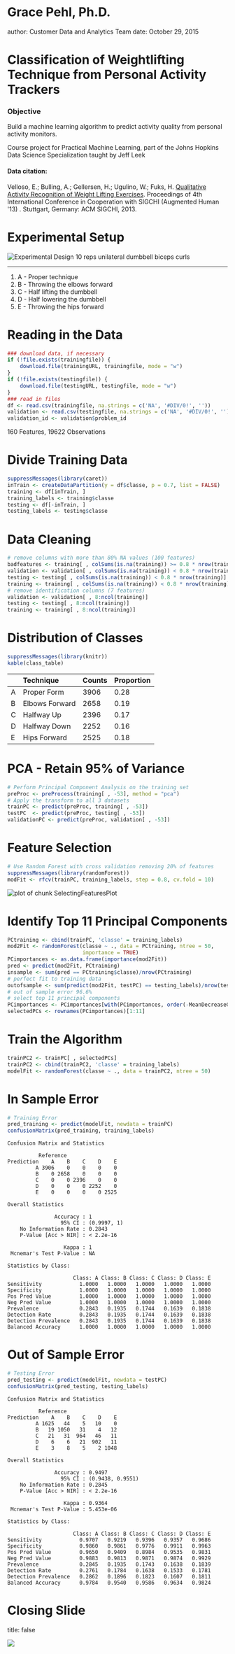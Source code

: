 Grace Pehl, Ph.D.
========================================================
author: Customer Data and Analytics Team
date: October 29, 2015

Classification of Weightlifting Technique from Personal Activity Trackers
========================================================

### Objective
Build a machine learning algorithm to predict activity quality from personal activity monitors.

Course project for Practical Machine Learning, part of the Johns Hopkins Data Science Specialization taught by Jeff Leek

#### Data citation:
Velloso, E.; Bulling, A.; Gellersen, H.; Ugulino, W.; Fuks, H. [Qualitative Activity Recognition of Weight Lifting Exercises](http://groupware.les.inf.puc-rio.br/work.jsf?p1=11201). Proceedings of 4th International Conference in Cooperation with SIGCHI (Augmented Human '13) . Stuttgart, Germany: ACM SIGCHI, 2013.

Experimental Setup
========================================================

![Experimental Design](weightlifting-1.png)
10 reps unilateral dumbbell biceps curls

******

1. A - Proper technique
2. B - Throwing the elbows forward
3. C - Half lifting the dumbbell
4. D - Half lowering the dumbbell
5. E - Throwing the hips forward

Reading in the Data
========================================================


```r
### download data, if necessary
if (!file.exists(trainingfile)) {
    download.file(trainingURL, trainingfile, mode = "w")
}
if (!file.exists(testingfile)) {
    download.file(testingURL, testingfile, mode = "w")
}
### read in files
df <- read.csv(trainingfile, na.strings = c('NA', '#DIV/0!', ''))
validation <- read.csv(testingfile, na.strings = c('NA', '#DIV/0!', ''))
validation_id <- validation$problem_id
```
160 Features, 19622 Observations

Divide Training Data
=============================================================

```r
suppressMessages(library(caret))
inTrain <- createDataPartition(y = df$classe, p = 0.7, list = FALSE)
training <- df[inTrain, ]
training_labels <- training$classe
testing <- df[-inTrain, ]
testing_labels <- testing$classe
```

Data Cleaning
=========================================================

```r
# remove columns with more than 80% NA values (100 features)
badfeatures <- training[ , colSums(is.na(training)) >= 0.8 * nrow(training)]
validation <- validation[ , colSums(is.na(training)) < 0.8 * nrow(training)]
testing <- testing[ , colSums(is.na(training)) < 0.8 * nrow(training)]
training <- training[ , colSums(is.na(training)) < 0.8 * nrow(training)]
# remove identification columns (7 features)
validation <- validation[ , 8:ncol(training)]
testing <- testing[ , 8:ncol(training)]
training <- training[ , 8:ncol(training)]
```

Distribution of Classes
================================================================


```r
suppressMessages(library(knitr))
kable(class_table)
```



|   |Technique      |Counts |Proportion |
|:--|:--------------|:------|:----------|
|A  |Proper Form    |3906   |0.28       |
|B  |Elbows Forward |2658   |0.19       |
|C  |Halfway Up     |2396   |0.17       |
|D  |Halfway Down   |2252   |0.16       |
|E  |Hips Forward   |2525   |0.18       |

PCA - Retain 95% of Variance
================================================================

```r
# Perform Principal Component Analysis on the training set
preProc <- preProcess(training[ , -53], method = "pca")
# Apply the transform to all 3 datasets
trainPC <- predict(preProc, training[ , -53])
testPC  <- predict(preProc, testing[ , -53])
validationPC <- predict(preProc, validation[ , -53])
```

Feature Selection
=================================================================

```r
# Use Random Forest with cross validation removing 20% of features
suppressMessages(library(randomForest))
modFit <- rfcv(trainPC, training_labels, step = 0.8, cv.fold = 10)
```
![plot of chunk SelectingFeaturesPlot](microsoft-figure/SelectingFeaturesPlot-1.png) 

Identify Top 11 Principal Components
===============================================================

```r
PCtraining <- cbind(trainPC, 'classe' = training_labels)
mod2Fit <- randomForest(classe ~ ., data = PCtraining, ntree = 50,
                        importance = TRUE)
PCimportances <- as.data.frame(importance(mod2Fit))
pred <- predict(mod2Fit, PCtraining)
insample <- sum(pred == PCtraining$classe)/nrow(PCtraining)
# perfect fit to training data
outofsample <- sum(predict(mod2Fit, testPC) == testing_labels)/nrow(testPC)
# out of sample error 96.6%
# select top 11 principal components
PCimportances <- PCimportances[with(PCimportances, order(-MeanDecreaseGini)), ]
selectedPCs <- rownames(PCimportances)[1:11]
```

Train the Algorithm
===============================================================

```r
trainPC2 <- trainPC[ , selectedPCs]
trainPC2 <- cbind(trainPC2, 'classe' = training_labels)
modelFit <- randomForest(classe ~ ., data = trainPC2, ntree = 50)
```

In Sample Error
================================================

```r
# Training Error
pred_training <- predict(modelFit, newdata = trainPC)
confusionMatrix(pred_training, training_labels)
```

```
Confusion Matrix and Statistics

          Reference
Prediction    A    B    C    D    E
         A 3906    0    0    0    0
         B    0 2658    0    0    0
         C    0    0 2396    0    0
         D    0    0    0 2252    0
         E    0    0    0    0 2525

Overall Statistics
                                     
               Accuracy : 1          
                 95% CI : (0.9997, 1)
    No Information Rate : 0.2843     
    P-Value [Acc > NIR] : < 2.2e-16  
                                     
                  Kappa : 1          
 Mcnemar's Test P-Value : NA         

Statistics by Class:

                     Class: A Class: B Class: C Class: D Class: E
Sensitivity            1.0000   1.0000   1.0000   1.0000   1.0000
Specificity            1.0000   1.0000   1.0000   1.0000   1.0000
Pos Pred Value         1.0000   1.0000   1.0000   1.0000   1.0000
Neg Pred Value         1.0000   1.0000   1.0000   1.0000   1.0000
Prevalence             0.2843   0.1935   0.1744   0.1639   0.1838
Detection Rate         0.2843   0.1935   0.1744   0.1639   0.1838
Detection Prevalence   0.2843   0.1935   0.1744   0.1639   0.1838
Balanced Accuracy      1.0000   1.0000   1.0000   1.0000   1.0000
```

Out of Sample Error
==================================================

```r
# Testing Error
pred_testing <- predict(modelFit, newdata = testPC)
confusionMatrix(pred_testing, testing_labels)
```

```
Confusion Matrix and Statistics

          Reference
Prediction    A    B    C    D    E
         A 1625   44    5   10    0
         B   19 1050   31    4   12
         C   21   31  964   46   11
         D    6    6   21  902   11
         E    3    8    5    2 1048

Overall Statistics
                                          
               Accuracy : 0.9497          
                 95% CI : (0.9438, 0.9551)
    No Information Rate : 0.2845          
    P-Value [Acc > NIR] : < 2.2e-16       
                                          
                  Kappa : 0.9364          
 Mcnemar's Test P-Value : 5.453e-06       

Statistics by Class:

                     Class: A Class: B Class: C Class: D Class: E
Sensitivity            0.9707   0.9219   0.9396   0.9357   0.9686
Specificity            0.9860   0.9861   0.9776   0.9911   0.9963
Pos Pred Value         0.9650   0.9409   0.8984   0.9535   0.9831
Neg Pred Value         0.9883   0.9813   0.9871   0.9874   0.9929
Prevalence             0.2845   0.1935   0.1743   0.1638   0.1839
Detection Rate         0.2761   0.1784   0.1638   0.1533   0.1781
Detection Prevalence   0.2862   0.1896   0.1823   0.1607   0.1811
Balanced Accuracy      0.9784   0.9540   0.9586   0.9634   0.9824
```

Closing Slide
============================================
title: false

![](kids.jpg)
